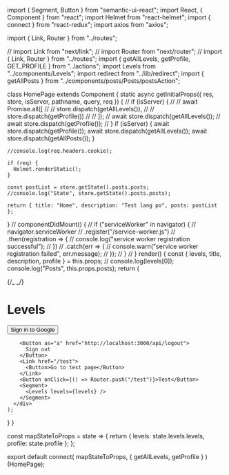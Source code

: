 import { Segment, Button } from "semantic-ui-react";
import React, { Component } from "react";
import Helmet from "react-helmet";
import { connect } from "react-redux";
import axios from "axios";

import { Link, Router } from "../routes";

// import Link from "next/link";
// import Router from "next/router";
// import { Link, Router } from "../routes";
import { getAllLevels, getProfile, GET_PROFILE } from "../actions";
import Levels from "../components/Levels";
import redirect from "../lib/redirect";
import { getAllPosts } from "../components/posts/Posts/postsAction";

class HomePage extends Component {
static async getInitialProps({ res, store, isServer, pathname, query, req }) {
// if (isServer) {
// // await Promise.all([
// // store.dispatch(getAllLevels()),
// // store.dispatch(getProfile())
// // ]);
// await store.dispatch(getAllLevels());
// await store.dispatch(getProfile());
// }
if (isServer) {
await store.dispatch(getProfile());
await store.dispatch(getAllLevels());
await store.dispatch(getAllPosts());
}

    //console.log(req.headers.cookie);

    if (req) {
      Helmet.renderStatic();
    }

    const postList = store.getState().posts.posts;
    //console.log("State", store.getState().posts.posts);

    return { title: "Home", description: "Test lang po", posts: postList };

}
// componentDidMount() {
// if ("serviceWorker" in navigator) {
// navigator.serviceWorker
// .register("/service-worker.js")
// .then(registration => {
// console.log("service worker registration successful");
// })
// .catch(err => {
// console.warn("service worker registration failed", err.message);
// });
// }
// }
render() {
const { levels, title, description, profile } = this.props;
// console.log(levels[0]);
console.log("Posts", this.props.posts);
return (
<div>
{/_ <Helmet
title={`${title} | Hello Home`}
meta={[{ property: "og:title", content: title }]}
/> _/}
<Helmet>
<title>{title}</title>
<meta name="description" content={`${title} - ${description}`} />
</Helmet>
<h1>Levels</h1>
<Button
          as="a"
          href="http://localhost:3000/auth/google"
          type="button"
          fluid
          color="google plus"
        >
Sign in to Google
</Button>

        <Button as="a" href="http://localhost:3000/api/logout">
          Sign out
        </Button>
        <Link href="/test">
          <Button>Go to test page</Button>
        </Link>
        <Button onClick={() => Router.push("/test")}>Test</Button>
        <Segment>
          <Levels levels={levels} />
        </Segment>
      </div>
    );

}
}

const mapStateToProps = state => {
return { levels: state.levels.levels, profile: state.profile };
};

export default connect(
mapStateToProps,
{ getAllLevels, getProfile }
)(HomePage);
